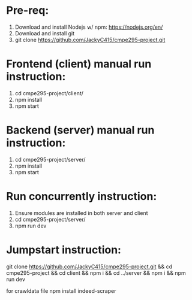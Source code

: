 # Pre-req:

1) Download and install Nodejs w/ npm: https://nodejs.org/en/
2) Download and install git
2) git clone https://github.com/JackyC415/cmpe295-project.git

# Frontend (client) manual run instruction:
1) cd cmpe295-project/client/
2) npm install
3) npm start 

# Backend (server) manual run instruction:
1) cd cmpe295-project/server/
2) npm install
3) npm start

# Run concurrently instruction:
1) Ensure modules are installed in both server and client
2) cd cmpe295-project/server/
3) npm run dev

# Jumpstart instruction:
git clone https://github.com/JackyC415/cmpe295-project.git && cd cmpe295-project && cd client && npm i && cd ../server && npm i && npm run dev


for crawldata file 
npm install indeed-scraper
